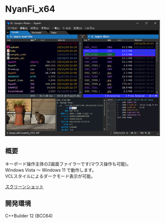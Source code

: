 ﻿# NyanFi_x64

![Screenshot](screenshot.png)

## 概要

キーボード操作主体の2画面ファイラーです(マウス操作も可能)。  
Windows Vista ～ Windows 11 で動作します。  
VCLスタイルによるダークモード表示が可能。  

[スクリーンショット](doc/screenshot.md)

## 開発環境

C++Builder 12 (BCC64)
